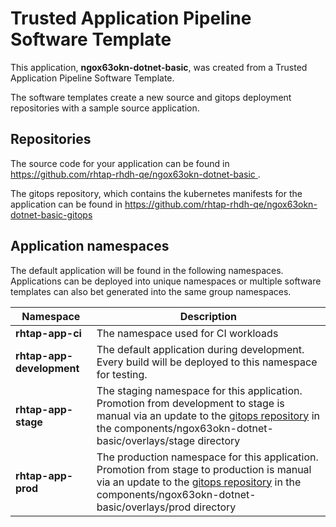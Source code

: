 # Trusted Application Pipeline Software Template

This application, **ngox63okn-dotnet-basic**, was created from a Trusted Application Pipeline Software Template.

The software templates create a new source and gitops deployment repositories with a sample source application. 

## Repositories

The source code for your application can be found in [https://github.com/rhtap-rhdh-qe/ngox63okn-dotnet-basic ](https://github.com/rhtap-rhdh-qe/ngox63okn-dotnet-basic ).
 
The gitops repository, which contains the kubernetes manifests for the application can be found in 
[https://github.com/rhtap-rhdh-qe/ngox63okn-dotnet-basic-gitops ](https://github.com/rhtap-rhdh-qe/ngox63okn-dotnet-basic-gitops ) 

## Application namespaces 

The default application will be found in the following namespaces. Applications can be deployed into unique namespaces or multiple software templates can also bet generated into the same group namespaces.  

|  Namespace   |  Description   |  
| -------- | -------- |
| **rhtap-app-ci** | The namespace used for CI workloads |
| **rhtap-app-development** | The default application during development. Every build will be deployed to this namespace for testing. |
| **rhtap-app-stage** | The staging namespace for this application. Promotion from development to stage is manual via an update to the [gitops repository](https://github.com/rhtap-rhdh-qe/ngox63okn-dotnet-basic-gitops ) in the components/ngox63okn-dotnet-basic/overlays/stage directory |
| **rhtap-app-prod** | The production namespace for this application. Promotion from stage to production is manual via an update to the [gitops repository](https://github.com/rhtap-rhdh-qe/ngox63okn-dotnet-basic-gitops ) in the components/ngox63okn-dotnet-basic/overlays/prod directory |